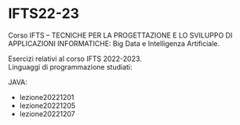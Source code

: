# IFTS22-23
Corso IFTS – TECNICHE PER LA PROGETTAZIONE E LO SVILUPPO DI APPLICAZIONI INFORMATICHE: Big Data e Intelligenza Artificiale.

Esercizi relativi al corso IFTS 2022-2023.  
Linguaggi di programmazione studiati:

JAVA:
- lezione20221201
- lezione20221205
- lezione20221207
